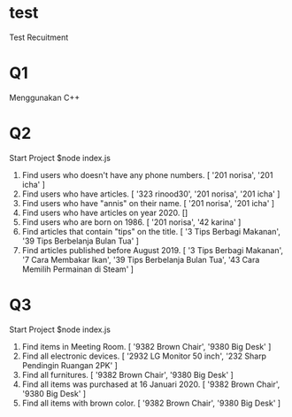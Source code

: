 # test
Test Recuitment

# Q1

Menggunakan C++

# Q2

Start Project $node index.js

1. Find users who doesn't have any phone numbers.
[ '201 norisa', '201 icha' ]
2. Find users who have articles.
[ '323 rinood30', '201 norisa', '201 icha' ] 
3. Find users who have "annis" on their name.
[ '201 norisa', '201 icha' ]
4. Find users who have articles on year 2020.
[]
5. Find users who are born on 1986.
[ '201 norisa', '42 karina' ]
6. Find articles that contain "tips" on the title.
[ '3 Tips Berbagi Makanan', '39 Tips Berbelanja Bulan Tua' ]
7. Find articles published before August 2019.
[
  '3 Tips Berbagi Makanan',
  '7 Cara Membakar Ikan',
  '39 Tips Berbelanja Bulan Tua',
  '43 Cara Memilih Permainan di Steam'
]

# Q3

Start Project $node index.js


1. Find items in Meeting Room.
[ '9382 Brown Chair', '9380 Big Desk' ]
2. Find all electronic devices.
[ '2932 LG Monitor 50 inch', '232 Sharp Pendingin Ruangan 2PK' ]
3. Find all furnitures.
[ '9382 Brown Chair', '9380 Big Desk' ]
4. Find all items was purchased at 16 Januari 2020.
[ '9382 Brown Chair', '9380 Big Desk' ]
5. Find all items with brown color.
[ '9382 Brown Chair', '9380 Big Desk' ]

